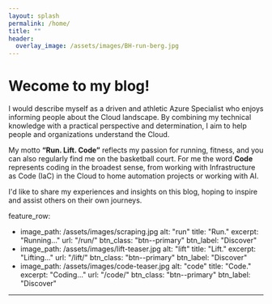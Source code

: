 ```yaml
---
layout: splash
permalink: /home/
title: ""
header:
  overlay_image: /assets/images/BH-run-berg.jpg
---
```

# Wecome to my blog!

I would describe myself as a driven and athletic Azure Specialist who enjoys informing people about the Cloud landscape. 
By combining my technical knowledge with a practical perspective and determination, I aim to help people and organizations understand the Cloud. 

My motto **“Run. Lift. Code”** reflects my passion for running, fitness, and you can also regularly find me on the basketball court.
For me the word **Code** represents coding in the broadest sense, from working with Infrastructure as Code (IaC) in the Cloud to home automation projects or working with AI.

I'd like to share my experiences and insights on this blog, hoping to inspire and assist others on their own journeys.

feature_row:
  - image_path: /assets/images/scraping.jpg
    alt: "run"
    title: "Run."
    excerpt: "Running..."
    url: "/run/"
    btn_class: "btn--primary"
    btn_label: "Discover"
  - image_path: /assets/images/lift-teaser.jpg
    alt: "lift"
    title: "Lift."
    excerpt: "Lifting..."
    url: "/lift/"
    btn_class: "btn--primary"
    btn_label: "Discover"
  - image_path: /assets/images/code-teaser.jpg
    alt: "code"
    title: "Code."
    excerpt: "Coding..."
    url: "/code/"
    btn_class: "btn--primary"
    btn_label: "Discover"

---